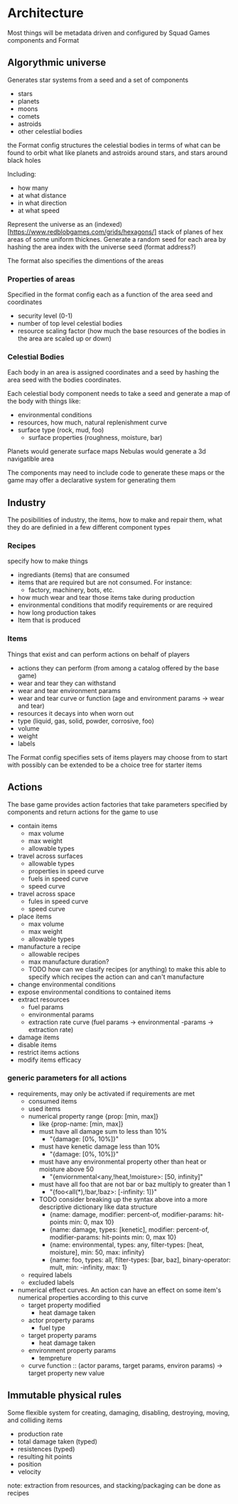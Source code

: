 # Architecture

Most things will be metadata driven and configured by Squad Games components and Format

## Algorythmic universe

Generates star systems from a seed and a set of components
- stars
- planets
- moons
- comets
- astroids
- other celestlial bodies

the Format config structures the celestial bodies in terms of what can be found
to orbit what like planets and astroids around stars, and stars around black holes

Including:
- how many
- at what distance
- in what direction
- at what speed

Represent the universe as an (indexed)[https://www.redblobgames.com/grids/hexagons/]
stack of planes of hex areas of some uniform thicknes. Generate a random seed
for each area by hashing the area index with the universe seed (format address?)

The format also specifies the dimentions of the areas

### Properties of areas
Specified in the format config each as a function of the area seed and coordinates
- security level (0-1)
- number of top level celestial bodies
- resource scaling factor (how much the base resources of the bodies in the area are
  scaled up or down)

### Celestial Bodies
Each body in an area is assigned coordinates and a seed by hashing the area seed with
the bodies coordinates.

Each celestial body component needs to take a seed and generate a map of the body
with things like:
- environmental conditions
- resources, how much, natural replenishment curve
- surface type (rock, mud, foo)
  - surface properties (roughness, moisture, bar)

Planets would generate surface maps
Nebulas would generate a 3d navigatible area

The components may need to include code to generate these maps
or the game may offer a declarative system for generating them

## Industry

The posibilities of industry, the items, how to make and repair them, what they do
are definied in a few different component types

### Recipes
specify how to make things
- ingrediants (items) that are consumed
- items that are required but are not consumed. For instance:
  - factory, machinery, bots, etc.
- how much wear and tear those items take during production
- environmental conditions that modify requirements or are required
- how long production takes
- Item that is produced

### Items
Things that exist and can perform actions on behalf of players
- actions they can perform (from among a catalog offered by the base game)
- wear and tear they can withstand
- wear and tear environment params
- wear and tear curve or function (age and environment params -> wear and tear)
- resources it decays into when worn out
- type (liquid, gas, solid, powder, corrosive, foo)
- volume
- weight
- labels

The Format config specifies sets of items players may choose from to start with
possibly can be extended to be a choice tree for starter items

## Actions
The base game provides action factories that take parameters specified by components
and return actions for the game to use
- contain items
  - max volume
  - max weight
  - allowable types
- travel across surfaces
  - allowable types
  - properties in speed curve
  - fuels in speed curve
  - speed curve
- travel across space
  - fules in speed curve
  - speed curve
- place items
  - max volume
  - max weight
  - allowable types
- manufacture a recipe
  - allowable recipes
  - max manufacture duration?
  - TODO how can we clasify recipes (or anything) to make this able to specify which
    recipes the action can and can't manufacture
- change environmental conditions
- expose environmental conditions to contained items
- extract resources
  - fuel params
  - environmental params
  - extraction rate curve (fuel params -> environmental -params -> extraction rate)
- damage items
- disable items
- restrict items actions
- modify items efficacy

### generic parameters for all actions
- requirements, may only be activated if requirements are met
  - consumed items
  - used items
  - numerical property range {prop: [min, max]}
    - like {prop-name<type-selector>: [min, max]}
    - must have all damage sum to less than 10% 
      - "{damage: [0%, 10%]}"
    - must have kenetic damage less than 10%
      - "{damage<kenetic>: [0%, 10%]}"
    - must have any environmental property other than heat or moisture above 50 
      - "{enviornmental<any,!heat,!moisture>: [50, infinity]"
    - must have all foo that are not bar or baz multiply to greater than 1
      - "{foo<all(*),!bar,!baz>: [-infinity: 1]}"
    - TODO consider breaking up the syntax above into a more descriptive dictionary like data structure
      - {name: damage, modifier: percent-of, modifier-params: hit-points min: 0, max 10}
      - {name: damage, types: [kenetic], modifier: percent-of, modifier-params: hit-points min: 0, max 10}
      - {name: environmental, types: any, filter-types: [heat, moisture], min: 50, max: infinity}
      - {name: foo, types: all, filter-types: [bar, baz], binary-operator: mult, min: -infinity, max: 1}
  - required labels
  - excluded labels
- numerical effect curves. An action can have an effect on some item's numerical properties according to this
  curve
  - target property modified
    - heat damage taken
  - actor property params
    - fuel type
  - target property params
    - heat damage taken
  - environment property params
    - tempreture
  - curve function :: (actor params, target params, environ params) -> target property new value

## Immutable physical rules
Some flexible system for creating, damaging, disabling, destroying, moving, and colliding items
- production rate
- total damage taken (typed)
- resistences (typed)
- resulting hit points
- position
- velocity

note: extraction from resources, and stacking/packaging can be done as recipes
